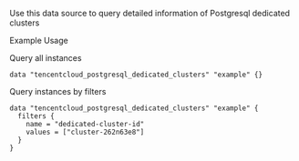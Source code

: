 Use this data source to query detailed information of Postgresql dedicated clusters

Example Usage

Query all instances

```hcl
data "tencentcloud_postgresql_dedicated_clusters" "example" {}
```

Query instances by filters

```hcl
data "tencentcloud_postgresql_dedicated_clusters" "example" {
  filters {
    name = "dedicated-cluster-id"
    values = ["cluster-262n63e8"]
  }
}
```
